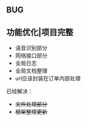 ## BUG

## 功能优化|项目完整

- 语音识别部分
- 网络接口部分
- 全局日志
- 全局文档整理
- url应该封装在订单内部处理

已经解决：

- ~~文件处理部分~~
- ~~框架整理更新~~
